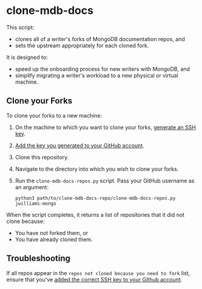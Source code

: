 # clone-mdb-docs

This script: 

- clones all of a writer's forks of MongoDB documentation repos, and
- sets the upstream appropriately for each cloned fork.

It is designed to:

- speed up the onboarding process for new writers with MongoDB, and
- simplify migrating a writer's workload to a new physical or virtual machine.

## Clone your Forks

To clone your forks to a new machine:

1. On the machine to which you want to clone your forks, [generate an SSH key](https://docs.github.com/en/free-pro-team@latest/github/authenticating-to-github/generating-a-new-ssh-key-and-adding-it-to-the-ssh-agent#generating-a-new-ssh-key).
2. [Add the key you generated to your GitHub account](https://docs.github.com/en/free-pro-team@latest/github/authenticating-to-github/adding-a-new-ssh-key-to-your-github-account).
3. Clone this repository.
4. Navigate to the directory into which you wish to clone your forks.
5. Run the `clone-mdb-docs-repos.py` script. Pass your GitHub username as an argument:

   ```
   python3 path/to/clone-mdb-docs-repo/clone-mdb-docs-repos.py jwilliams-mongo
   ```
   
 When the script completes, it returns a list of repositories that it did not clone because:
 
 - You have not forked them, or
 - You have already cloned them.
 
## Troubleshooting 
 
If all repos appear in the `repos not cloned because you need to fork` list, ensure that you've [added the correct SSH key to your Github account](https://docs.github.com/en/free-pro-team@latest/github/authenticating-to-github/adding-a-new-ssh-key-to-your-github-account).
